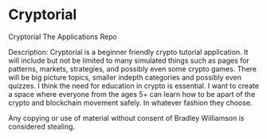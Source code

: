 # Cryptorial
Cryptorial The Applications Repo

Description:
Cryptorial is a beginner friendly crypto tutorial application. It will include but not be limited to many simulated things such as pages for patterns, markets, strategies, and possibly even some crypto games. There will be big picture topics, smaller indepth categories and possibly even quizzes. I think the need for education in crypto is essential. I want to create a space where everyone from the ages 5+ can learn how to be apart of the crypto and blockchain movement safely. In whatever fashion they choose. 

Any copying or use of material without consent of Bradley Williamson is considered stealing. 

